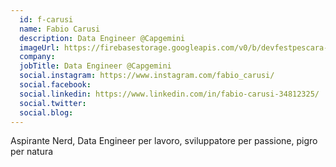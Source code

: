 ```yaml
---
  id: f-carusi
  name: Fabio Carusi
  description: Data Engineer @Capgemini
  imageUrl: https://firebasestorage.googleapis.com/v0/b/devfestpescara-2023.appspot.com/o/speakers%2Ff-carusi.jpg?alt=media&token=5a07e13b-aea5-47ae-841c-ab7f30bb209c
  company: 
  jobTitle: Data Engineer @Capgemini
  social.instagram: https://www.instagram.com/fabio_carusi/
  social.facebook: 
  social.linkedin: https://www.linkedin.com/in/fabio-carusi-34812325/
  social.twitter: 
  social.blog: 
---
```

Aspirante Nerd, Data Engineer per lavoro, sviluppatore per passione, pigro per natura
  